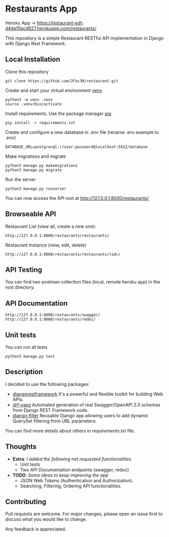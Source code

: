 # Restaurants App

Heroku App -> https://restaurant-edt-d4de15bcd927.herokuapp.com/restaurants/

This repository is a simple Restaurant RESTful API implementation in Django with Django Rest Framework.

## Local Installation

Clone this repository

    git clone https://github.com/2Fac3R/restaurant.git

Create and start your virtual environment [venv](https://docs.python.org/3/library/venv.html)

    python3 -m venv .venv
    source .venv/bin/activate

Install requirements. Use the package manager [pip](https://pip.pypa.io/en/stable/)

    pip install -r requirements.txt

Create and configure a new database in .env file (rename .env.example to .env)

    DATABASE_URL=postgresql://user:password@localhost:5432/database

Make migrations and migrate

    python3 manage.py makemigrations
    python3 manage.py migrate

Run the server

    python3 manage.py runserver

You can now access the API root at http://127.0.0.1:8000/restaurants/

## Browseable API

Restaurant List (view all, create a new one):

    http://127.0.0.1:8000/restaurants/restaurants/

Restaurant Instance (view, edit, delete)

    http://127.0.0.1:8000/restaurants/restaurants/<id>/

## API Testing

You can find two postman collection files (local, remote heroku app) in the root directory.

## API Documentation

    http://127.0.0.1:8000/restaurants/swagger/
    http://127.0.0.1:8000/restaurants/redoc/

## Unit tests

You can run all tests

    python3 manage.py test

## Description

I decided to use the following packages:

- [djangorestframework](https://www.django-rest-framework.org/) It's a powerful and flexible toolkit for building Web APIs.
- [drf-yasg](https://drf-yasg.readthedocs.io/en/stable/) Automated generation of real Swagger/OpenAPI 2.0 schemas from Django REST Framework code.
- [django-filter](https://django-filter.readthedocs.io/en/stable/) Reusable Django app allowing users to add dynamic QuerySet filtering from URL parameters.

You can find more details about others in _requirements.txt_ file.

## Thoughts

- **Extra**: _I added the following not requested functionalities_
  - Unit tests
  - Two API Documentation endpoints (swagger, redoc)
- **TODO**: _Some ideas to keep improving the app_
  - JSON Web Tokens (Authentication and Authorization).
  - Searching, Filtering, Ordering API functionalities.

## Contributing

Pull requests are welcome. For major changes, please open an issue first to discuss what you would like to change.

Any feedback is appreciated.
